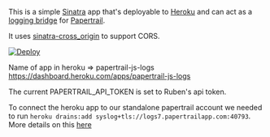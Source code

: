 This is a simple [Sinatra](https://www.sinatrarb.com) app that's 
deployable to [Heroku](http://heroku.com) and can act as a [logging bridge](http://help.papertrailapp.com/kb/configuration/configuring-centralized-logging-from-javascript/) for 
[Papertrail](https://papertrailapp.com). 

It uses [sinatra-cross_origin](https://github.com/britg/sinatra-cross_origin) to support CORS.

[![Deploy](https://www.herokucdn.com/deploy/button.png)](https://heroku.com/deploy)


Name of app in heroku => papertrail-js-logs https://dashboard.heroku.com/apps/papertrail-js-logs

The current PAPERTRAIL_API_TOKEN is set to Ruben's api token.

To connect the heroku app to our standalone papertrail account we needed to run `heroku drains:add syslog+tls://logs7.papertrailapp.com:40793`. More details on this [here](https://papertrailapp.com/systems/setup?type=app&platform=heroku)
